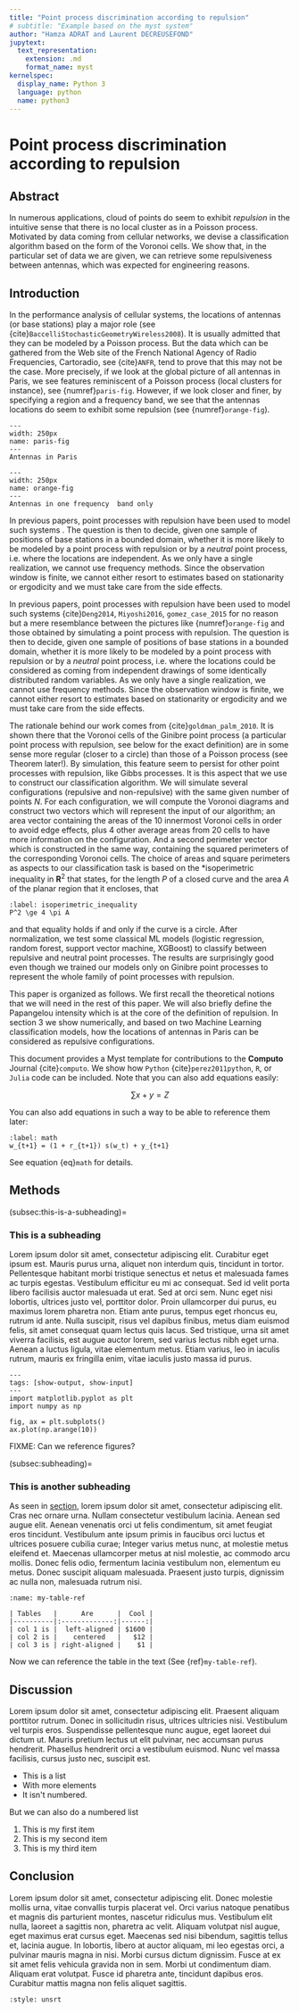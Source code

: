 ```yaml
---
title: "Point process discrimination according to repulsion"
# subtitle: "Example based on the myst system"
author: "Hamza ADRAT and Laurent DECREUSEFOND"
jupytext:
  text_representation:
    extension: .md
    format_name: myst
kernelspec:
  display_name: Python 3
  language: python
  name: python3
---
```


# Point process discrimination according to repulsion

## Abstract
In numerous applications, cloud of points do seem to exhibit *repulsion* in the intuitive sense that there is no local cluster as in a Poisson process. Motivated by data coming from cellular networks, we devise a classification algorithm based on the form of the Voronoi cells. We show that, in the particular set of data we are given, we can retrieve some repulsiveness between antennas, which was expected for engineering reasons.

## Introduction
In the performance analysis of cellular systems, the locations of antennas (or base stations) play a major role (see {cite}`BaccelliStochasticGeometryWireless2008`). It is usually admitted that they can be modeled by a Poisson process. But the data which can be gathered from the Web site of the French National Agency of Radio Frequencies, Cartoradio, see {cite}`ANFR`, tend to prove that this may not be the case. More precisely, if we look at the global picture of all antennas in Paris, we see features reminiscent of a Poisson process (local clusters for instance), see {numref}`paris-fig`. However, if we look closer and finer, by specifying a region and a frequency band, we see that the antennas locations do seem to exhibit some repulsion (see {numref}`orange-fig`).

```{figure} ..my-repo/paris.pdf
---
width: 250px
name: paris-fig
---
Antennas in Paris
```

```{figure} ..my-repo/orange.pdf
---
width: 250px
name: orange-fig
---
Antennas in one frequency  band only
```
In previous papers, point processes with repulsion have been used to model such systems . The question is then to decide, given one sample of positions of base stations in a bounded domain, whether it is more likely to be modeled by a point process with repulsion or by a *neutral* point process, i.e. where the locations are independent. As we only have a single realization, we cannot use frequency methods. Since the observation window is finite, we cannot either resort to estimates based on stationarity or ergodicity and we must take care from the side effects.

In previous papers, point processes with repulsion have been used to model such systems {cite}`Deng2014`, `Miyoshi2016`, `gomez_case_2015` for no reason but a mere resemblance between the pictures like {numref}`orange-fig` and those obtained by simulating a point process with repulsion. The question is then to decide, given one sample of positions of base stations in a bounded domain, whether it is more likely to be modeled by a point process with repulsion or by a *neutral* point process, i.e. where the locations could be considered as coming from independent drawings of some identically distributed random variables. As we only have a single realization,  we cannot use frequency methods. Since the observation window is finite, we cannot either resort to estimates based on stationarity or ergodicity and  we must take care from the side effects.

The rationale behind our work comes from {cite}`goldman_palm_2010`. It is shown there  that the Voronoi cells of the Ginibre point process (a particular point process with repulsion, see below for the exact definition) are in some sense more regular (closer to a circle) than those of a Poisson process (see Theorem later!). By simulation, this feature seem to persist for other point processes with repulsion, like Gibbs processes. It is this aspect that we use to construct our classification algorithm.
We will simulate several configurations (repulsive and non-repulsive) with the same given  number of points $N$. For each configuration, we will compute the Voronoi diagrams and construct two vectors which will represent the input of our algorithm; an area vector containing the areas of the $10$ innermost Voronoi cells in order to avoid edge effects, plus $4$ other average areas from $20$ cells to have more information on the configuration. And a second perimeter vector which is constructed in the same way, containing the squared perimeters of the corresponding Voronoi cells.
The choice of areas and square perimeters as aspects to our classification task is based on the *isoperimetric inequality in $\mathbf{R}^2$ that states, for the length $P$ of a closed curve and the area $A$ of the planar region that it encloses, that
```{math}
:label: isoperimetric_inequality
P^2 \ge 4 \pi A
```
and that equality holds if and only if the curve is a circle. After normalization, we test some classical ML models (logistic regression, random forest, support vector machine, XGBoost) to classify between repulsive and neutral point processes. The results are surprisingly good even though we trained our models only on Ginibre point processes to represent the whole family of point processes with repulsion.

This paper is organized as follows. We first recall the theoretical notions that we will need in the rest of this paper. We will also briefly define the Papangelou intensity which is at the core of the definition of repulsion. In section 3 we show numerically, and based on two Machine Learning classification models, how the locations of antennas in Paris can be considered as repulsive configurations.

This document provides a Myst template for contributions to the **Computo**
Journal {cite}`computo`. We show how `Python` {cite}`perez2011python`, `R`, or `Julia` code can be included.
Note that you can also add equations easily:

$$
\sum x + y = Z
$$

You can also add equations in such a way to be able to reference them later:

```{math}
:label: math
w_{t+1} = (1 + r_{t+1}) s(w_t) + y_{t+1}
```

See equation {eq}`math` for details.

## Methods


(subsec:this-is-a-subheading)=
### This is a subheading

Lorem ipsum dolor sit amet, consectetur adipiscing elit. Curabitur eget ipsum
est. Mauris purus urna, aliquet non interdum quis, tincidunt in tortor.
Pellentesque habitant morbi tristique senectus et netus et malesuada fames ac
turpis egestas. Vestibulum efficitur eu mi ac consequat. Sed id velit porta
libero facilisis auctor malesuada ut erat. Sed at orci sem. Nunc eget nisi
lobortis, ultrices justo vel, porttitor dolor. Proin ullamcorper dui purus, eu
maximus lorem pharetra non. Etiam ante purus, tempus eget rhoncus eu, rutrum
id ante. Nulla suscipit, risus vel dapibus finibus, metus diam euismod felis,
sit amet consequat quam lectus quis lacus. Sed tristique, urna sit amet
viverra facilisis, est augue auctor lorem, sed varius lectus nibh eget urna.
Aenean a luctus ligula, vitae elementum metus. Etiam varius, leo in iaculis
rutrum, mauris ex fringilla enim, vitae iaculis justo massa id purus. 

```{code-cell} python3
---
tags: [show-output, show-input]
---
import matplotlib.pyplot as plt
import numpy as np

fig, ax = plt.subplots()
ax.plot(np.arange(10))
```

FIXME: Can we reference figures?

(subsec:subheading)=
### This is another subheading

As seen in [section](subsec:this-is-a-subheading), lorem ipsum dolor sit amet,
consectetur adipiscing elit. Cras nec ornare urna. Nullam consectetur
vestibulum lacinia. Aenean sed augue elit. Aenean venenatis orci ut felis
condimentum, sit amet feugiat eros tincidunt. Vestibulum ante ipsum primis in
faucibus orci luctus et ultrices posuere cubilia curae; Integer varius metus
nunc, at molestie metus eleifend et. Maecenas ullamcorper metus at nisl
molestie, ac commodo arcu mollis. Donec felis odio, fermentum lacinia
vestibulum non, elementum eu metus. Donec suscipit aliquam malesuada. Praesent
justo turpis, dignissim ac nulla non, malesuada rutrum nisi.

```{table} My table title
:name: my-table-ref

| Tables   |      Are      |  Cool |
|----------|:-------------:|------:|
| col 1 is |  left-aligned | $1600 |
| col 2 is |    centered   |   $12 |
| col 3 is | right-aligned |    $1 |
```

Now we can reference the table in the text (See {ref}`my-table-ref`).


## Discussion

Lorem ipsum dolor sit amet, consectetur adipiscing elit. Praesent aliquam
porttitor rutrum. Donec in sollicitudin risus, ultrices ultricies nisi.
Vestibulum vel turpis eros. Suspendisse pellentesque nunc augue, eget laoreet
dui dictum ut. Mauris pretium lectus ut elit pulvinar, nec accumsan purus
hendrerit. Phasellus hendrerit orci a vestibulum euismod. Nunc vel massa
facilisis, cursus justo nec, suscipit est. 

- This is a list
- With more elements
- It isn't numbered.

But we can also do a numbered list

1. This is my first item
2. This is my second item
3. This is my third item

## Conclusion

Lorem ipsum dolor sit amet, consectetur adipiscing elit. Donec molestie mollis
urna, vitae convallis turpis placerat vel. Orci varius natoque penatibus et
magnis dis parturient montes, nascetur ridiculus mus. Vestibulum elit nulla,
laoreet a sagittis non, pharetra ac velit. Aliquam volutpat nisl augue, eget
maximus erat cursus eget. Maecenas sed nisi bibendum, sagittis tellus et,
lacinia augue. In lobortis, libero at auctor aliquam, mi leo egestas orci, a
pulvinar mauris magna in nisi. Morbi cursus dictum dignissim. Fusce at ex sit
amet felis vehicula gravida non in sem. Morbi ut condimentum diam. Aliquam
erat volutpat. Fusce id pharetra ante, tincidunt dapibus eros. Curabitur
mattis magna non felis aliquet sagittis. 

```{bibliography}
:style: unsrt
```
